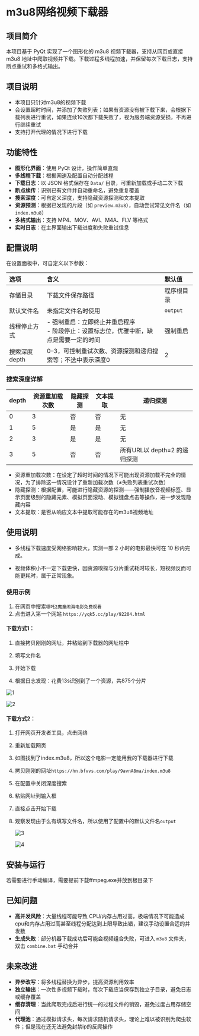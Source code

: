 # m3u8网络视频下载器

## 项目简介

本项目基于 PyQt 实现了一个图形化的 m3u8 视频下载器，支持从网页或直接 m3u8 地址中爬取视频并下载。下载过程多线程加速，并保留每次下载日志，支持断点重试和多格式输出。



## 项目说明

- 本项目只针对m3u8的视频下载
- 会设置超时时间，并添加了失败列表；如果有资源没有被下载下来，会根据下载列表进行重试，如果连续10次都下载失败了，视为服务端资源受损，不再进行继续重试
- 支持打开代理的情况下进行下载



## 功能特性

- **图形化界面**：使用 PyQt 设计，操作简单直观  
- **多线程下载**：根据网速及配置自动分配线程  
- **下载日志**：以 JSON 格式保存在 `Data/` 目录，可重新加载或手动二次下载  
- **断点续传**：识别已有文件并自动重命名，避免重复覆盖  
- **搜索深度**：可自定义深度，支持隐藏资源探测和文本提取  
- **资源预测**：根据已发现的片段（如 `preview.m3u8`），自动尝试常见文件名（如 `index.m3u8`）  
- **多格式输出**：支持 MP4、MOV、AVI、M4A、FLV 等格式  
- **实时日志**：在主界面输出下载进度和失败重试信息  



## 配置说明

在设置面板中，可自定义以下参数：

| 选项           | 含义                                                         | 默认值     |
| :------------- | :----------------------------------------------------------- | :--------- |
| 存储目录       | 下载文件保存路径                                             | 程序根目录 |
| 默认文件名     | 未指定文件名时使用                                           | `output`   |
| 线程停止方式   | - 强制重启：立即终止并重启程序<br>- 阶段停止：设置标志位，优雅中断，缺点是需要一定的时间 | 强制重启   |
| 搜索深度 depth | 0–3，可控制重试次数、资源探测和递归搜索等；不选中表示深度0   | 2          |



### 搜索深度详解

| depth | 资源重加载次数 | 隐藏探测 | 文本提取 | 递归探测                     |
| ----- | -------------- | -------- | -------- | ---------------------------- |
| 0     | 3              | 否       | 否       | 无                           |
| 1     | 5              | 是       | 是       | 无                           |
| 2     | 3              | 是       | 是       | 无                           |
| 3     | 5              | 否       | 否       | 所有URL以 depth=2 的递归探测 |

- 资源重加载次数：在设定了超时时间的情况下可能出现资源加载不完全的情况，为了排除这一情况设计了重新加载次数（≠失败列表重试次数）
- 隐藏探测：根据配置，可能进行隐藏资源的探测——强制播放音视频标签、显示页面级别的隐藏元素、模拟页面滚动、模拟键盘点击等操作，进一步发现隐藏内容
- 文本提取：是否从响应文本中提取可能存在的m3u8视频地址



## 使用说明

- 多线程下载速度受网络影响较大，实测一部 2 小时的电影最快可在 10 秒内完成。

- 视频体积小不一定下载更快，因资源嗅探与分片重试耗时较长，短视频反而可能更耗时，属于正常现象。

### 使用示例

1. 在网页中搜索`哪吒2魔童闹海电影免费观看`
2. 点击进入第一个网站 `https://yqk5.cc/play/92204.html`

#### 下载方式1：

1. 直接拷贝刚刚的网址，并粘贴到下载器的网址栏中

4. 填写文件名
5. 开始下载
6. 根据日志发现：花费13s识别到了一个资源，共875个分片



![1](https://github.com/Joeoeoeoe/m3u8_downloader/raw/main/screenshots/1.png)



![2](https://github.com/Joeoeoeoe/m3u8_downloader/raw/main/screenshots/2.png)



#### 下载方式2：

1. 打开网页开发者工具，点击网络
2. 重新加载网页
3. 如图找到了index.m3u8，所以这个电影一定能用我的下载器进行下载
4. 拷贝刚刚的网址`https://hn.bfvvs.com/play/9avnA8ma/index.m3u8`
5. 在配置中关闭深度搜索
6. 粘贴网址到输入框

7. 直接点击开始下载

8. 观察发现由于么有填写文件名，所以使用了配置中的默认文件名`output`

   

   ![3](https://github.com/Joeoeoeoe/m3u8_downloader/raw/main/screenshots/3.png)

   

   ![4](https://github.com/Joeoeoeoe/m3u8_downloader/raw/main/screenshots/4.png)



## 安装与运行

若需要进行手动编译，需要提前下载ffmpeg.exe并放到根目录下



## 已知问题

- **高并发风险**：大量线程可能导致 CPU/内存占用过高，极端情况下可能造成cpu和内存占用过高甚至线程分配达到上限导致出错，建议手动设置合适的并发数
- **生成失败**：部分机器下载成功后可能会视频组合失败，可进入 `m3u8` 文件夹，双击 `combine.bat` 手动合并



## 未来改进

- **异步改写**：将多线程替换为异步，提高资源利用效率
- **独立输出**：一次性多视频下载时，每次下载应当保存到独立子目录，避免日志或缓存覆盖
- **缓存清理**：当此爬取完成后进行统一的过程文件的销毁，避免过度占用存储空间
- **代理池**：通过模拟请求头，每次请求随机请求头，理论上难以被识别为爬虫软件；但是现在还无法避免封禁ip的反爬操作